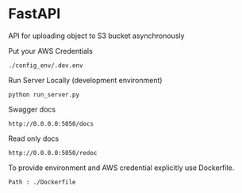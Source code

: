 # FastAPI
API for uploading object to S3 bucket asynchronously

Put your AWS Credentials 
```
./config_env/.dev.env
```

Run Server Locally (development environment)
```
python run_server.py
```

Swagger docs
```
http://0.0.0.0:5050/docs
```

Read only docs
```
http://0.0.0.0:5050/redoc
```

To provide environment and AWS credential explicitly use Dockerfile.
```
Path : ./Dockerfile
```